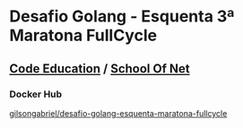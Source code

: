 # Desafio Golang - Esquenta 3ª Maratona FullCycle
## [Code Education](https://code.education) / [School Of Net](https://schoolofnet.com)

### Docker Hub
[gilsongabriel/desafio-golang-esquenta-maratona-fullcycle](https://hub.docker.com/r/gilsongabriel/desafio-golang-esquenta-maratona-fullcycle)